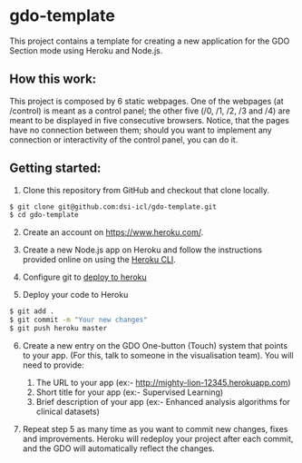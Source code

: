 # gdo-template
This project contains a template for creating a new application for the GDO Section mode using Heroku and Node.js. 

## How this work:
This project is composed by 6 static webpages. One of the webpages (at /control) is meant as a control panel; the other five (/0, /1, /2, /3 and /4) are meant to be displayed in five consecutive browsers. Notice, that the pages have no connection between them; should you want to implement any connection or interactivity of the control panel, you can do it.


## Getting started:

1. Clone this repository from GitHub and checkout that clone locally.
```sh
$ git clone git@github.com:dsi-icl/gdo-template.git
$ cd gdo-template
```

2. Create an account on https://www.heroku.com/.
3. Create a new Node.js app on Heroku and follow the instructions provided online on using the [Heroku CLI](https://devcenter.heroku.com/articles/heroku-cli).

4. Configure git to [deploy to heroku](https://devcenter.heroku.com/articles/git)

5. Deploy your code to Heroku 
```sh
$ git add .
$ git commit -m "Your new changes"
$ git push heroku master
```

6. Create a new entry on the GDO One-button (Touch) system that points to your app. (For this, talk to someone in the visualisation team). You will need to provide:
    1. The URL to your app (ex:- http://mighty-lion-12345.herokuapp.com)
    2. Short title for your app (ex:- Supervised Learning)
    3. Brief description of your app (ex:- Enhanced analysis algorithms for clinical datasets)

7. Repeat step 5 as many time as you want to commit new changes, fixes and improvements. Heroku will redeploy your project after each commit, and the GDO will automatically reflect the changes.
